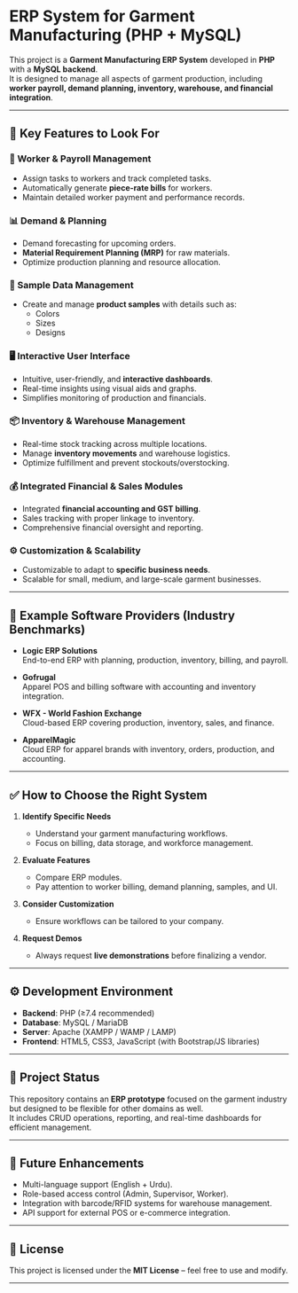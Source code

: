 # ERP System for Garment Manufacturing (PHP + MySQL)

This project is a **Garment Manufacturing ERP System** developed in **PHP** with a **MySQL backend**.  
It is designed to manage all aspects of garment production, including **worker payroll, demand planning, inventory, warehouse, and financial integration**.  

---

## 🚀 Key Features to Look For

### 👷 Worker & Payroll Management
- Assign tasks to workers and track completed tasks.
- Automatically generate **piece-rate bills** for workers.
- Maintain detailed worker payment and performance records.

### 📊 Demand & Planning
- Demand forecasting for upcoming orders.
- **Material Requirement Planning (MRP)** for raw materials.
- Optimize production planning and resource allocation.

### 🎨 Sample Data Management
- Create and manage **product samples** with details such as:
  - Colors  
  - Sizes  
  - Designs  

### 🖥️ Interactive User Interface
- Intuitive, user-friendly, and **interactive dashboards**.
- Real-time insights using visual aids and graphs.
- Simplifies monitoring of production and financials.

### 📦 Inventory & Warehouse Management
- Real-time stock tracking across multiple locations.
- Manage **inventory movements** and warehouse logistics.
- Optimize fulfillment and prevent stockouts/overstocking.

### 💰 Integrated Financial & Sales Modules
- Integrated **financial accounting and GST billing**.
- Sales tracking with proper linkage to inventory.
- Comprehensive financial oversight and reporting.

### ⚙️ Customization & Scalability
- Customizable to adapt to **specific business needs**.
- Scalable for small, medium, and large-scale garment businesses.

---

## 🏢 Example Software Providers (Industry Benchmarks)

- **Logic ERP Solutions**  
  End-to-end ERP with planning, production, inventory, billing, and payroll.

- **Gofrugal**  
  Apparel POS and billing software with accounting and inventory integration.

- **WFX - World Fashion Exchange**  
  Cloud-based ERP covering production, inventory, sales, and finance.

- **ApparelMagic**  
  Cloud ERP for apparel brands with inventory, orders, production, and accounting.

---

## ✅ How to Choose the Right System

1. **Identify Specific Needs**  
   - Understand your garment manufacturing workflows.  
   - Focus on billing, data storage, and workforce management.  

2. **Evaluate Features**  
   - Compare ERP modules.  
   - Pay attention to worker billing, demand planning, samples, and UI.  

3. **Consider Customization**  
   - Ensure workflows can be tailored to your company.  

4. **Request Demos**  
   - Always request **live demonstrations** before finalizing a vendor.  

---

## ⚙️ Development Environment

- **Backend**: PHP (≥7.4 recommended)  
- **Database**: MySQL / MariaDB  
- **Server**: Apache (XAMPP / WAMP / LAMP)  
- **Frontend**: HTML5, CSS3, JavaScript (with Bootstrap/JS libraries)  

---

## 📌 Project Status

This repository contains an **ERP prototype** focused on the garment industry but designed to be flexible for other domains as well.  
It includes CRUD operations, reporting, and real-time dashboards for efficient management.  

---

## 🔮 Future Enhancements
- Multi-language support (English + Urdu).  
- Role-based access control (Admin, Supervisor, Worker).  
- Integration with barcode/RFID systems for warehouse management.  
- API support for external POS or e-commerce integration.  

---

## 📄 License
This project is licensed under the **MIT License** – feel free to use and modify.  

---
